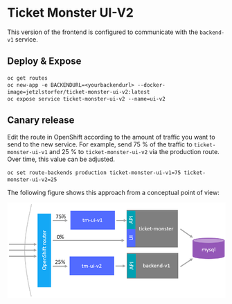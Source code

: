 # Ticket Monster UI-V2

This version of the frontend is configured to communicate with the ```backend-v1``` service.

<!-- getting rid of config due to switch to env variables
## Configuration

This proxy helps us keep friendly URLs even when there are composite UIs or composite microservice REST APIs
It also helps us avoid tripping the browser Same Origin policy. We use a simple HTTP server (apache) to serve the static content and then use the reverse proxy plugins to proxy REST calls to the appropriate microservice:

```conf
# proxy for the admin microserivce
ProxyPass "/rest" "http://backend:8080/rest"
ProxyPassReverse "/rest" "http://backend:8080/rest"
```

## Build

```
docker build . -t <YOURDOCKER>/ticket-monster-ui-v2:latest
docker push <YOURDOCKER>/ticket-monster-ui-v2:latest
```
-->

## Deploy & Expose

```
oc get routes
oc new-app -e BACKENDURL=<yourbackendurl> --docker-image=jetzlstorfer/ticket-monster-ui-v2:latest
oc expose service ticket-monster-ui-v2 --name=ui-v2
```

## Canary release

Edit the route in OpenShift according to the amount of traffic you want to send to the new service.
For example, send 75 % of the traffic to ```ticket-monster-ui-v1``` and 25 % to ```ticket-monster-ui-v2``` via the production route. Over time, this value can be adjusted.

```
oc set route-backends production ticket-monster-ui-v1=75 ticket-monster-ui-v2=25
```


The following figure shows this approach from a conceptual point of view:

![canary](../assets/tm-ui-v2.png)

